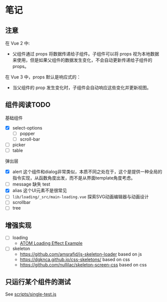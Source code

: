 # 笔记

## 注意

在 Vue 2 中:

- 父组件通过 props 将数据传递给子组件。子组件可以将 props 视为本地数据来使用，但是如果父组件的数据发生变化，不会自动更新传递给子组件的
  props。

在 Vue 3 中，props 默认是响应式的：

- 当父组件的 prop 发生变化时，子组件会自动响应这些变化并更新视图。

## 组件阅读TODO

基础组件

- [x] select-options
    - [ ] popper
    - [ ] scroll-bar
- [ ] picker 
- [ ] table

弹出层
- [x] alert 这个组件和dialog非常类似，本质不同之处在于，这个是提供一种全局的指令实现，从函数角度出发，而不是从界面template角度考虑。
- [ ] message 缺失 test
- [x] alias 这个UI元素不是很常见
- [ ] `lib/loading/_src/main-loading.vue` 探索SVG动画编辑器与动画设计
- [ ] scrollbar
- [ ] tree

## 增强实现

- [ ] loading
  - [ATOM Loading Effect Example](https://www.cssscript.com/demo/atom-loading-effect/)
- [ ] skeleton 
  - https://github.com/amsrafid/js-skeleton-loader based on js
  - https://dgknca.github.io/css-skeletons/ based on css
  - https://github.com/nullilac/skeleton-screen-css based on css

  
## 只运行某个组件的测试

See [scripts/single-test.js](scripts/single-test.js)